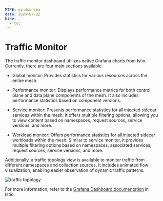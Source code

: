 ```yaml
---
MTPE: windsonsea
date: 2024-07-22
hide:
  - toc
---
```


# Traffic Monitor

The traffic monitor dashboard utilizes native Grafana charts from Istio.
Currently, there are four main sections available:

- Global monitor: Provides statistics for various resources across the entire mesh.

- Performance monitor: Displays performance metrics for both control plane and data plane components of the mesh.
  It also includes performance statistics based on component versions.

- Service monitor: Presents performance statistics for all injected sidecar services within the mesh.
  It offers multiple filtering options, allowing you to view content based on namespaces, request sources, service versions, and more.

- Workload monitor: Offers performance statistics for all injected sidecar workloads within the mesh.
  Similar to service monitor, it provides multiple filtering options based on namespaces, associated services,
  request sources, service versions, and more.

Additionally, a traffic topology view is available to monitor traffic from different namespaces and collection sources.
It includes animated flow visualization, enabling easier observation of dynamic traffic patterns.

![traffic topology](https://docs.daocloud.io/daocloud-docs-images/docs/en/docs/mspider/user-guide/images/topo03.png)

For more information, refer to the [Grafana Dashboard documentation](https://istio.io/latest/docs/tasks/observability/metrics/using-istio-dashboard/) in Istio.
